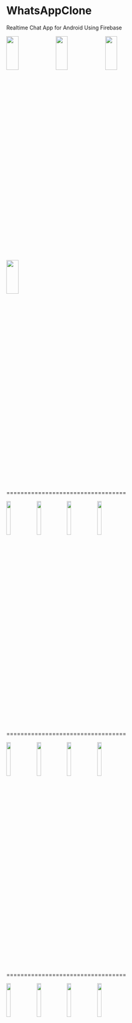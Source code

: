 WhatsAppClone
==================================

Realtime Chat App for Android Using Firebase


  <img src="https://user-images.githubusercontent.com/83459053/153644510-e554e4bb-40c2-4852-a666-60ed609a267f.jpg" width=25% height=15%>    <img src="https://user-images.githubusercontent.com/83459053/153645115-d0bb18f8-dfc4-41b8-a8c7-ea9f8a2bdefc.jpg" width=25% height=15%>    <img src="https://user-images.githubusercontent.com/83459053/153645180-1981f1c4-0166-41d8-af63-e93fb5743bd7.jpg" width=25% height=15%>    <img src="https://user-images.githubusercontent.com/83459053/153645321-d1400116-c2ce-4203-9344-b710f52ea678.jpg" width=25% height=15%>
  
==================================

<img src="https://user-images.githubusercontent.com/83459053/153645344-ff8f75c5-229b-4e8c-94ad-5853f3992d7d.jpg" width=15% height=15%>    <img src="https://user-images.githubusercontent.com/83459053/153645356-3de16aa2-3420-46bf-8bb6-00575b6f5c6b.jpg" width=15% height=15%>    <img src="https://user-images.githubusercontent.com/83459053/153645377-45eb2995-0f4b-48f8-a4d0-eddc6018a53f.jpg" width=15% height=15%>    <img src="https://user-images.githubusercontent.com/83459053/153645408-f3c6dd32-31ec-4728-aa6a-468456a17072.jpg" width=15% height=15%>

==================================

<img src="https://user-images.githubusercontent.com/83459053/153645438-f5d12766-2658-43b6-a73c-c38a08c0b722.jpg" width=15% height=15%>    <img src="https://user-images.githubusercontent.com/83459053/153645465-a5540d73-8d97-4e0a-8d60-b2717ccbb3b6.jpg" width=15% height=15%>    <img src="https://user-images.githubusercontent.com/83459053/153645497-4949ff23-7f22-42c5-87c0-a5a211bc44f7.jpg" width=15% height=15%>    <img src="https://user-images.githubusercontent.com/83459053/153645529-fe451196-5762-4fbe-8f76-349dd5fba479.jpg" width=15% height=15%>

==================================

<img src="https://user-images.githubusercontent.com/83459053/153645553-951538e5-830b-4626-bd3b-123d60cd6a0c.jpg" width=15% height=15%>    <img src="https://user-images.githubusercontent.com/83459053/153645611-aedaa0ee-ddbc-4e29-9433-97235b39032c.jpg" width=15% height=15%>    <img src="https://user-images.githubusercontent.com/83459053/153645640-148ca6b2-a0e4-4bc8-b379-c119bb083830.jpg" width=15% height=15%>    <img src="https://user-images.githubusercontent.com/83459053/153645659-deac1f95-69ef-4415-b1fc-51e6c9f27de6.jpg" width=15% height=15%>



